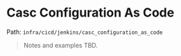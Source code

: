 # Casc Configuration As Code

Path: `infra/cicd/jenkins/casc_configuration_as_code`

> Notes and examples TBD.
